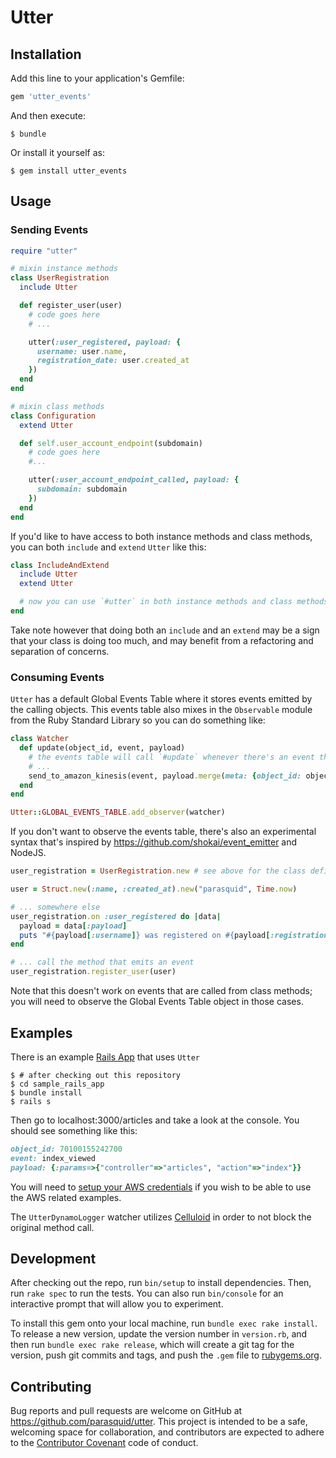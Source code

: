 # Utter

## Installation

Add this line to your application's Gemfile:

```ruby
gem 'utter_events'
```

And then execute:

    $ bundle

Or install it yourself as:

    $ gem install utter_events

## Usage

### Sending Events

```ruby
require "utter"

# mixin instance methods
class UserRegistration
  include Utter

  def register_user(user)
    # code goes here
    # ...

    utter(:user_registered, payload: {
      username: user.name,
      registration_date: user.created_at
    })
  end
end

# mixin class methods
class Configuration
  extend Utter

  def self.user_account_endpoint(subdomain)
    # code goes here
    #...

    utter(:user_account_endpoint_called, payload: {
      subdomain: subdomain
    })
  end
end
```

If you'd like to have access to both instance methods and class methods, you can both `include` and `extend` `Utter` like this:

```ruby
class IncludeAndExtend
  include Utter
  extend Utter

  # now you can use `#utter` in both instance methods and class methods
end
```

Take note however that doing both an `include` and an `extend` may be a sign that your class is doing too much, and may benefit from a refactoring and separation of concerns.

### Consuming Events

`Utter` has a default Global Events Table where it stores events emitted by the calling objects. This events table also mixes in the `Observable` module from the Ruby Standard Library so you can do something like:

```ruby
class Watcher
  def update(object_id, event, payload)
    # the events table will call `#update` whenever there's an event that is emitted
    # ...
    send_to_amazon_kinesis(event, payload.merge(meta: {object_id: object_id, sent_at: Time.now}))
  end
end

Utter::GLOBAL_EVENTS_TABLE.add_observer(watcher)
```

If you don't want to observe the events table, there's also an experimental syntax that's inspired by https://github.com/shokai/event_emitter and NodeJS.

```ruby
user_registration = UserRegistration.new # see above for the class definition

user = Struct.new(:name, :created_at).new("parasquid", Time.now)

# ... somewhere else
user_registration.on :user_registered do |data|
  payload = data[:payload]
  puts "#{payload[:username]} was registered on #{payload[:registration_date]}"
end

# ... call the method that emits an event
user_registration.register_user(user)

```

Note that this doesn't work on events that are called from class methods; you will need to observe the Global Events Table object in those cases.

## Examples

There is an example [Rails App](https://github.com/parasquid/utter/tree/master/sample_rails_app) that uses `Utter`

    $ # after checking out this repository
    $ cd sample_rails_app
    $ bundle install
    $ rails s

Then go to localhost:3000/articles and take a look at the console. You should see something like this:

```ruby
object_id: 70100155242700
event: index_viewed
payload: {:params=>{"controller"=>"articles", "action"=>"index"}}
```
You will need to [setup your AWS credentials](https://blogs.aws.amazon.com/security/post/Tx3D6U6WSFGOK2H/A-New-and-Standardized-Way-to-Manage-Credentials-in-the-AWS-SDKs) if you wish to be able to use the AWS related examples.

The `UtterDynamoLogger` watcher utilizes [Celluloid](https://github.com/celluloid/celluloid/wiki/Basic-usage) in order to not block the original method call.

## Development

After checking out the repo, run `bin/setup` to install dependencies. Then, run `rake spec` to run the tests. You can also run `bin/console` for an interactive prompt that will allow you to experiment.

To install this gem onto your local machine, run `bundle exec rake install`. To release a new version, update the version number in `version.rb`, and then run `bundle exec rake release`, which will create a git tag for the version, push git commits and tags, and push the `.gem` file to [rubygems.org](https://rubygems.org).

## Contributing

Bug reports and pull requests are welcome on GitHub at https://github.com/parasquid/utter. This project is intended to be a safe, welcoming space for collaboration, and contributors are expected to adhere to the [Contributor Covenant](https://github.com/parasquid/utter/blob/master/CODE_OF_CONDUCT.md) code of conduct.

